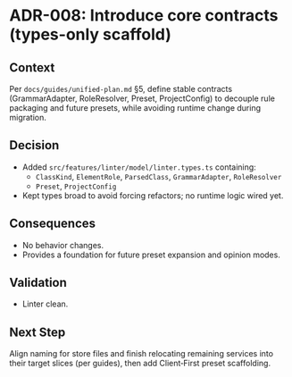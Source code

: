 # ADR-008: Introduce core contracts (types-only scaffold)

## Context

Per `docs/guides/unified-plan.md` §5, define stable contracts (GrammarAdapter, RoleResolver, Preset, ProjectConfig) to decouple rule packaging and future presets, while avoiding runtime change during migration.

## Decision

- Added `src/features/linter/model/linter.types.ts` containing:
  - `ClassKind`, `ElementRole`, `ParsedClass`, `GrammarAdapter`, `RoleResolver`
  - `Preset`, `ProjectConfig`
- Kept types broad to avoid forcing refactors; no runtime logic wired yet.

## Consequences

- No behavior changes.
- Provides a foundation for future preset expansion and opinion modes.

## Validation

- Linter clean.

## Next Step

Align naming for store files and finish relocating remaining services into their target slices (per guides), then add Client‑First preset scaffolding.
